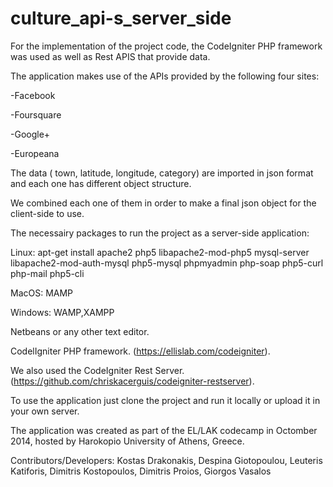 culture_api-s_server_side
=========================

For the implementation of the project code, the CodeIgniter PHP framework was used as well as Rest APIS that provide data.


The application makes use of the APIs provided by the following four sites:

-Facebook

-Foursquare

-Google+

-Europeana


The data (<optional> town, latitude, longitude, <optional> category)  are imported in json format and each one has different object structure.

We combined each one of them in order to make a final json object for the client-side to use.


The necessairy packages to run the project as a server-side application:

Linux: apt-get install apache2 php5 libapache2-mod-php5 mysql-server libapache2-mod-auth-mysql php5-mysql phpmyadmin php-soap php5-curl php-mail php5-cli

MacOS: MAMP

Windows: WAMP,XAMPP

Netbeans or any other text editor.

CodelIgniter PHP framework. (https://ellislab.com/codeigniter).

We also used the CodeIgniter Rest Server. (https://github.com/chriskacerguis/codeigniter-restserver).

To use the application just clone the project and run it locally or upload it in your own server.

The application was created as part of the EL/LAK codecamp in Octomber 2014, hosted by Harokopio University of Athens, Greece.

Contributors/Developers:
Kostas Drakonakis, Despina Giotopoulou, Leuteris Katiforis, Dimitris Kostopoulos, Dimitris Proios, Giorgos Vasalos
